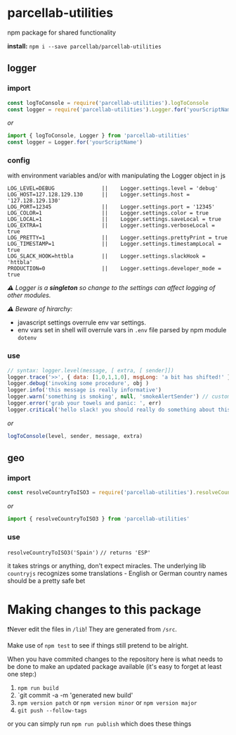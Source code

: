 # parcellab-utilities 
npm package for shared functionality

**install:** `npm i --save parcellab/parcellab-utilities`

## logger

### import
```javascript
const logToConsole = require('parcellab-utilities').logToConsole
const logger = require('parcellab-utilities').Logger.for('yourScriptName')
```
*or*
```javascript
import { logToConsole, Logger } from 'parcellab-utilities'
const logger = Logger.for('yourScriptName') 
```
### config
with environment variables and/or with manipulating the Logger object in js
```
LOG_LEVEL=DEBUG               ||    Logger.settings.level = 'debug' 
LOG_HOST=127.128.129.130      ||    Logger.settings.host = '127.128.129.130'
LOG_PORT=12345                ||    Logger.settings.port = '12345'
LOG_COLOR=1                   ||    Logger.settings.color = true
LOG_LOCAL=1                   ||    Logger.settings.saveLocal = true
LOG_EXTRA=1                   ||    Logger.settings.verboseLocal = true
LOG_PRETTY=1                  ||    Logger.settings.prettyPrint = true
LOG_TIMESTAMP=1               ||    Logger.settings.timestampLocal = true
LOG_SLACK_HOOK=httbla         ||    Logger.settings.slackHook = 'httbla'
PRODUCTION=0                  ||    Logger.settings.developer_mode = true

```
_**⚠️** Logger is a **singleton** so change to the settings can affect logging of other modules._

_**⚠️** Beware of hirarchy:_
 * javascript settings overrule env var settings.
 * env vars set in shell will overrule vars in `.env` file parsed by npm module `dotenv`


### use
```javascript
// syntax: logger.level(message, [ extra, [ sender]])
logger.trace('>>', { data: [1,0,1,1,0], msgLong: 'a bit has shifted!' })
logger.debug('invoking some procedure', obj )
logger.info('this message is really informative')
logger.warn('something is smoking', null, 'smokeAlertSender') // custom sender
logger.error('grab your towels and panic: ', err)
logger.critical('hello slack! you should really do something about this NOW', err, 'importantFkt')
```
*or*
```javascript
logToConsole(level, sender, message, extra)
```

## geo

### import
```javascript
const resolveCountryToISO3 = require('parcellab-utilities').resolveCountryToISO3
```
*or*
```javascript
import { resolveCountryToISO3 } from 'parcellab-utilities'
```

### use
`resolveCountryToISO3('Spain')` `// returns 'ESP'`

it takes strings or anything, don't expect miracles. The underlying lib `countryjs` recognizes some translations - English or German country names should be a pretty safe bet

# Making changes to this package
❗️Never edit the files in `/lib`! They are generated from `/src`.

Make use of `npm test` to see if things still pretend to be alright.

When you have commited changes to the repository here is what needs to be done to make an updated package available (it's easy to forget at least one step:)
1. `npm run build`
2. `git commit -a -m 'generated new build'
3. `npm version patch` or `npm version minor` or `npm version major`
4. `git push --follow-tags`

or you can simply run `npm run publish` which does these things
